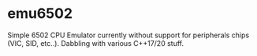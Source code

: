 # emu6502
Simple 6502 CPU Emulator currently without support for peripherals chips (VIC, SID, etc..).
Dabbling with various C++17/20 stuff.
